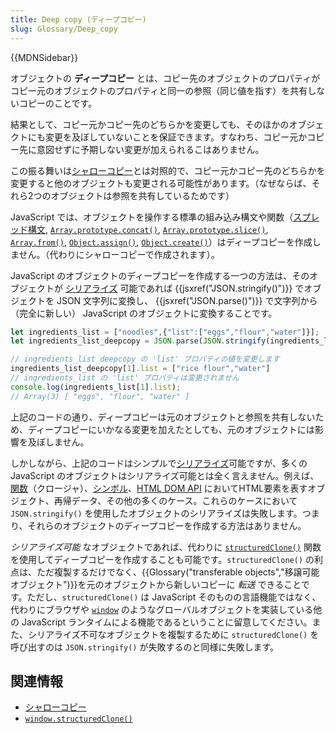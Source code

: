 ```yaml
---
title: Deep copy (ディープコピー)
slug: Glossary/Deep_copy
---
```


{{MDNSidebar}}

オブジェクトの **ディープコピー** とは、コピー先のオブジェクトのプロパティがコピー元のオブジェクトのプロパティと同一の参照（同じ値を指す）を共有しないコピーのことです。

結果として、コピー元かコピー先のどちらかを変更しても、そのほかのオブジェクトにも変更を及ぼしていないことを保証できます。すなわち、コピー元かコピー先に意図せずに予期しない変更が加えられるこはありません。

この振る舞いは[シャローコピー](/ja/docs/Glossary/Shallow_copy)とは対照的で、コピー元かコピー先のどちらかを変更すると他のオブジェクトも変更される可能性があります。（なぜならば、それら2つのオブジェクトは参照を共有しているためです）

JavaScript では、オブジェクトを操作する標準の組み込み構文や関数（[スプレッド構文](/ja/docs/Web/JavaScript/Reference/Operators/Spread_syntax), [`Array.prototype.concat()`](/ja/docs/Web/JavaScript/Reference/Global_Objects/Array/concat), [`Array.prototype.slice()`](/ja/docs/Web/JavaScript/Reference/Global_Objects/Array/slice), [`Array.from()`](/ja/docs/Web/JavaScript/Reference/Global_Objects/Array/from), [`Object.assign()`](/ja/docs/Web/JavaScript/Reference/Global_Objects/Object/assign), [`Object.create()`](/ja/docs/Web/JavaScript/Reference/Global_Objects/Object/create)）はディープコピーを作成しません。（代わりにシャローコピーで作成されます）。

JavaScript のオブジェクトのディープコピーを作成する一つの方法は、そのオブジェクトが [シリアライズ](/ja/docs/Glossary/Serialization) 可能であれば {{jsxref("JSON.stringify()")}} でオブジェクトを JSON 文字列に変換し、 {{jsxref("JSON.parse()")}} で文字列から（完全に新しい） JavaScript のオブジェクトに変換することです。

```js
let ingredients_list = ["noodles",{"list":["eggs","flour","water"]}];
let ingredients_list_deepcopy = JSON.parse(JSON.stringify(ingredients_list));

// ingredients_list_deepcopy の 'list' プロパティの値を変更します
ingredients_list_deepcopy[1].list = ["rice flour","water"]
// ingredients_list の 'list' プロパティは変更されません
console.log(ingredients_list[1].list);
// Array(3) [ "eggs", "flour", "water" ]
```

上記のコードの通り、ディープコピーは元のオブジェクトと参照を共有しないため、ディープコピーにいかなる変更を加えたとしても、元のオブジェクトには影響を及ぼしません。

しかしながら、上記のコードはシンプルで[シリアライズ](/ja/docs/Glossary/Serialization)可能ですが、多くの JavaScript のオブジェクトはシリアライズ可能とは全く言えません。例えば、[関数](/ja/docs/Web/JavaScript/Guide/Functions)（クロージャ）、[シンボル](/ja/docs/Web/JavaScript/Reference/Global_Objects/Symbol)、[HTML DOM API](/ja/docs/Web/API/HTML_DOM_API) においてHTML要素を表すオブジェクト、再帰データ、その他の多くのケース。これらのケースにおいて `JSON.stringify()` を使用したオブジェクトのシリアライズは失敗します。つまり、それらのオブジェクトのディープコピーを作成する方法はありません。

_シリアライズ可能_ なオブジェクトであれば、代わりに [`structuredClone()`](/ja/docs/Web/API/structuredClone) 関数を使用してディープコピーを作成することも可能です。`structuredClone()` の利点は、ただ複製するだけでなく、{{Glossary("transferable objects","移譲可能オブジェクト")}}を元のオブジェクトから新しいコピーに _転送_ できることです。ただし、`structuredClone()` は JavaScript そのものの言語機能ではなく、代わりにブラウザや [`window`](/ja/docs/Web/API/Window) のようなグローバルオブジェクトを実装している他の JavaScript ランタイムによる機能であるということに留意してください。また、シリアライズ不可なオブジェクトを複製するために `structuredClone()` を呼び出すのは `JSON.stringify()` が失敗するのと同様に失敗します。

## 関連情報

- [シャローコピー](/ja/docs/Glossary/Shallow_copy)
- [`window.structuredClone()`](/ja/docs/Web/API/structuredClone)
